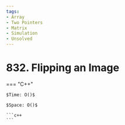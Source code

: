 ```yaml
---
tags:
- Array
- Two Pointers
- Matrix
- Simulation
- Unsolved
---
```



# 832. Flipping an Image

=== "C++"

    $Time: O()$

    $Space: O()$

    ```c++
    ```